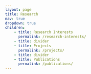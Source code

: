 ```yaml
---
layout: page
title: Research
nav: true
dropdown: true
children: 
    - title: Research Interests
      permalink: /research-interests/
    - title: divider
    - title: Projects
      permalink: /projects/
    - title: divider
    - title: Publications
      permalink: /publications/
---
```

